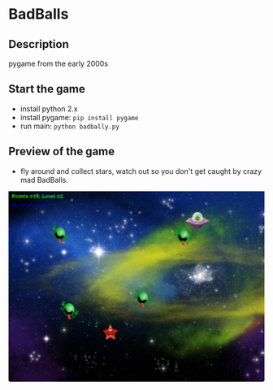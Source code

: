 # BadBalls

## Description

pygame from the early 2000s

## Start the game

* install python 2.x
* install pygame: `pip install pygame`
* run main: `python badbally.py`

## Preview of the game

* fly around and collect stars, watch out so you don't get caught by crazy mad BadBalls.

![Screenshot](screenshot.png)